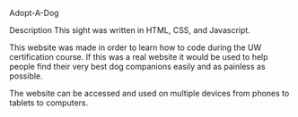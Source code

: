 Adopt-A-Dog

Description
This sight was written in HTML, CSS, and Javascript.  

This website was made in order to learn how to code during the UW certification course.  If this was a real website it would be used to help people find their very best dog companions easily and as painless as possible.

The website can be accessed and used on multiple devices from phones to tablets to computers.
